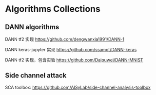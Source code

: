 # Algorithms Collections

## DANN algorithms
DANN tf2 实现 https://github.com/dengwanxia1991/DANN-1

DANN keras-jupyter 实现 https://github.com/ssamot/DANN-keras

DANN tf2 实现，包含实验 https://github.com/Daipuwei/DANN-MNIST


## Side channel attack
SCA toolbox: https://github.com/AISyLab/side-channel-analysis-toolbox
